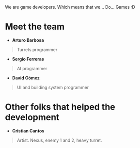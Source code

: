 We are game developers. Which means that we... Do... Games :D

# Meet the team
* **Arturo Barbosa**
> Turrets programmer
* **Sergio Ferreras**
> AI programmer
* **David Gómez**
> UI and building system programmer

# Other folks that helped the development
* **Cristian Cantos**
> Artist. Nexus, enemy 1 and 2, heavy turret.